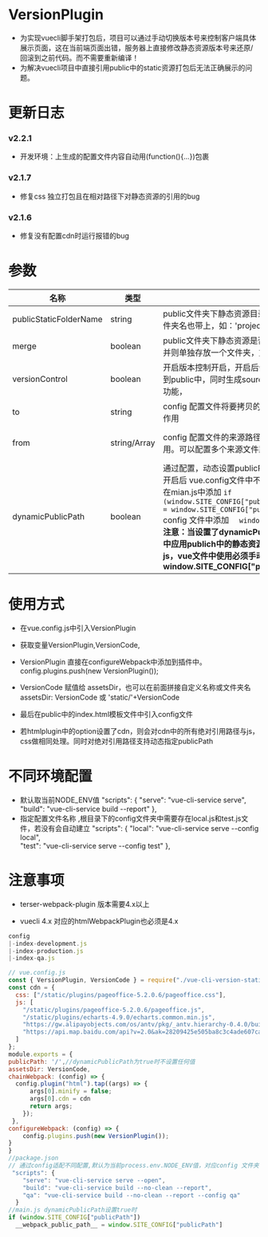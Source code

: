 # VersionPlugin
- 为实现vuecli脚手架打包后，项目可以通过手动切换版本号来控制客户端具体展示页面，这在当前端页面出错，服务器上直接修改静态资源版本号来还原/回滚到之前代码。而不需要重新编译！
- 为解决vuecli项目中直接引用public中的static资源打包后无法正确展示的问题。

# 更新日志
### v2.2.1
- 开发环境：上生成的配置文件内容自动用(function(){...})包裹
### v2.1.7
- 修复css 独立打包且在相对路径下对静态资源的引用的bug

### v2.1.6
- 修复没有配置cdn时运行报错的bug
# 参数
名称|类型|说明|默认值
---|---|---|--
publicStaticFolderName|string|public文件夹下静态资源目录文件夹名。若有嵌套则需要将父文件夹名也带上，如：'project/static'|static
merge|boolean|public文件夹下静态资源是否与assets打包后的文件合并。不合并则单独存放一个文件夹，文件夹结构和名称与public中一致。 |true
versionControl|boolean|开启版本控制开启，开启后会自动复制指定路径上的config文件到public中，同时生成sourcMap文件，关闭htmlplugin的inject功能， |true 
to|string|config 配置文件将要拷贝的路径。在versionControl为true时起作用 |public/config/index.js
from|string/Array|config 配置文件的来源路径。在versionControl为true时起作用。可以配置多个来源文件路径|config/${args.config \|\|process.env.NODE_ENV}.js  **args为脚本命令中的参数对象**
dynamicPublicPath |boolean| 通过配置，动态设置publicPath,<br/> 开启后 vue.config文件中不要设置publicPath。<br/> 在mian.js中添加 ```if (window.SITE_CONFIG["publicPath"]__webpack_public_path__ = window.SITE_CONFIG["publicPath"]```<br/> config 文件中添加   ```  window.SITE_CONFIG["publicPath"]配置```<br/>  **注意：当设置了dynamicPublicPath为true时，不要在css文件中应用publich中的静态资源。<br/>js，vue文件中使用必须手动加上window.SITE_CONFIG["publicPath"]**<br/>|false
# 使用方式
- 在vue.config.js中引入VersionPlugin

- 获取变量VersionPlugin,VersionCode,

- VersionPlugin 直接在configureWebpack中添加到插件中。 config.plugins.push(new VersionPlugin());

- VersionCode 赋值给 assetsDir，也可以在前面拼接自定义名称或文件夹名 assetsDir: VersionCode 或 'static/'+VersionCode

- 最后在public中的index.html模板文件中引入config文件

- 若htmlplugin中的option设置了cdn，则会对cdn中的所有绝对引用路径与js，css做相同处理。同时对绝对引用路径支持动态指定publicPath

# 不同环境配置
-  默认取当前NODE_ENV值
 "scripts": {
    "serve": "vue-cli-service serve", 
    "build": "vue-cli-service build --report"
  },
 - 指定配置文件名称 ,根目录下的config文件夹中需要存在local.js和test.js文件，若没有会自动建立
 "scripts": {
    "local": "vue-cli-service serve --config local",  
    "test": "vue-cli-service serve --config test"
  },
# 注意事项
- terser-webpack-plugin 版本需要4.x以上

- vuecli 4.x 对应的htmlWebpackPlugin也必须是4.x

```javascript
config
|-index-development.js
|-index-production.js
|-index-qa.js

// vue.config.js
const { VersionPlugin, VersionCode } = require("./vue-cli-version-static-plugin/index");
const cdn = {
  css: ["/static/plugins/pageoffice-5.2.0.6/pageoffice.css"],
  js: [
    "/static/plugins/pageoffice-5.2.0.6/pageoffice.js",
    "/static/plugins/echarts-4.9.0/echarts.common.min.js",
    "https://gw.alipayobjects.com/os/antv/pkg/_antv.hierarchy-0.4.0/build/hierarchy.js",
    "https://api.map.baidu.com/api?v=2.0&ak=28209425e505ba8c3c4ade607ca46fd7&__ec_v__=20190126"
  ]
};
module.exports = {
publicPath: '/',//dynamicPublicPath为true时不设置任何值
assetsDir: VersionCode,
chainWebpack: (config) => {
  config.plugin("html").tap((args) => {
      args[0].minify = false;
      args[0].cdn = cdn
      return args;
    });
 },
configureWebpack: (config) => {
    config.plugins.push(new VersionPlugin());
}
}
//package.json
// 通过config适配不同配置,默认为当前process.env.NODE_ENV值，对应config 文件夹下的index-{name}文件
 "scripts": {
    "serve": "vue-cli-service serve --open",
    "build": "vue-cli-service build --no-clean --report",
    "qa": "vue-cli-service build --no-clean --report --config qa"
  }
//main.js dynamicPublicPath设置true时
if (window.SITE_CONFIG["publicPath"])
  __webpack_public_path__ = window.SITE_CONFIG["publicPath"]
```